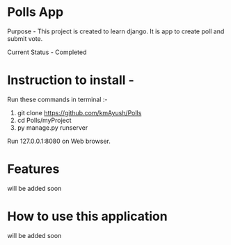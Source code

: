 # Polls App
Purpose - This project is created to learn django.
It is app to create poll and submit vote.

Current Status - Completed
# Instruction to install - 
Run these commands in terminal :-
1. git clone https://github.com/kmAyush/Polls
2. cd Polls/myProject
3. py manage.py runserver

Run 127.0.0.1:8080 on Web browser.
# Features
will be added soon
# How to use this application
will be added soon
